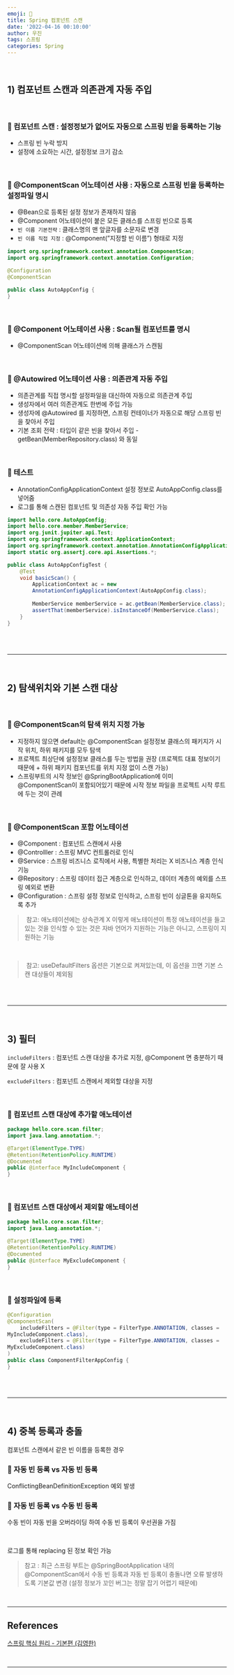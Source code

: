 ```yaml
---
emoji: 🦖
title: Spring 컴포넌트 스캔
date: '2022-04-16 00:10:00'
author: 우진
tags: 스프링
categories: Spring
---
```


<br/>

## 1) 컴포넌트 스캔과 의존관계 자동 주입

<br/>

### 🥎 컴포넌트 스캔 : 설정정보가 없어도 자동으로 스프링 빈을 등록하는 기능

- 스프링 빈 누락 방지
- 설정에 소요하는 시간, 설정정보 크기 감소

<br/>

### 🥎 @ComponentScan 어노테이션 사용 : 자동으로 스프링 빈을 등록하는 설정파일 명시

- @Bean으로 등록된 설정 정보가 존재하지 않음
- @Component 어노테이션이 붙은 모든 클래스를 스프링 빈으로 등록
- `빈 이름 기본전략` : 클래스명의 맨 앞글자를 소문자로 변경
- `빈 이름 직접 지정` : @Component(”지정할 빈 이름”) 형태로 지정

```java
import org.springframework.context.annotation.ComponentScan;
import org.springframework.context.annotation.Configuration;

@Configuration
@ComponentScan

public class AutoAppConfig {
}
```

<br/>

### 🥎 @Component 어노테이션 사용 : Scan될 컴포넌트를 명시

- @ComponentScan 어노테이션에 의해 클래스가 스캔됨

<br/>

### 🥎 @Autowired 어노테이션 사용 : 의존관계 자동 주입

- 의존관계를 직접 명시할 설정파일을 대신하여 자동으로 의존관계 주입
- 생성자에서 여러 의존관계도 한번에 주입 가능
- 생성자에 @Autowired 를 지정하면, 스프링 컨테이너가 자동으로 해당 스프링 빈을 찾아서 주입
- 기본 조회 전략 : 타입이 같은 빈을 찾아서 주입 - getBean(MemberRepository.class) 와 동일

<br/>

### 🥎 테스트

- AnnotationConfigApplicationContext 설정 정보로 AutoAppConfig.class를 넣어줌
- 로그를 통해 스캔된 컴포넌트 및 의존성 자동 주입 확인 가능

```java
import hello.core.AutoAppConfig;
import hello.core.member.MemberService;
import org.junit.jupiter.api.Test;
import org.springframework.context.ApplicationContext;
import org.springframework.context.annotation.AnnotationConfigApplicationContex;
import static org.assertj.core.api.Assertions.*;

public class AutoAppConfigTest {
	@Test
    void basicScan() {
		ApplicationContext ac = new
		AnnotationConfigApplicationContext(AutoAppConfig.class);
        
		MemberService memberService = ac.getBean(MemberService.class);
	    assertThat(memberService).isInstanceOf(MemberService.class);
    }
}
```

<br/><br/>

---

<br/>

## 2) 탐색위치와 기본 스캔 대상

<br/>

### 🥎 @ComponentScan의 탐색 위치 지정 가능

- 지정하지 않으면 default는 @ComponentScan 설정정보 클래스의 패키지가 시작 위치, 하위 패키지를 모두 탐색
- 프로젝트 최상단에 설정정보 클래스를 두는 방법을 권장 (프로젝트 대표 정보이기 때문에 + 하위 패키지 컴포넌트를 위치 지정 없이 스캔 가능)
- 스프링부트의 시작 정보인 @SpringBootApplication에 이미 @ComponentScan이 포함되어있기 때문에 시작 정보 파일을 프로젝트 시작 루트에 두는 것이 관례

<br/>

### 🥎 @ComponentScan 포함 어노테이션

- @Component : 컴포넌트 스캔에서 사용
- @Controlller : 스프링 MVC 컨트롤러로 인식
- @Service : 스프링 비즈니스 로직에서 사용, 특별한 처리는 X 비즈니스 계층 인식 기능
- @Repository : 스프링 데이터 접근 계층으로 인식하고, 데이터 계층의 예외를 스프링 예외로 변환
- @Configuration : 스프링 설정 정보로 인식하고, 스프링 빈이 싱글톤을 유지하도록 추가

> 참고: 애노테이션에는 상속관계 X 이렇게 애노테이션이 특정 애노테이션을 들고 있는 것을 인식할 수 있는 것은 자바 언어가 지원하는 기능은 아니고, 스프링이 지원하는 기능

<br/>

> 참고: useDefaultFilters 옵션은 기본으로 켜져있는데, 이 옵션을 끄면 기본 스캔 대상들이 제외됨

<br/><br/>

---

<br/>

## 3) 필터

`includeFilters` : 컴포넌트 스캔 대상을 추가로 지정, @Component 면 충분하기 때문에 잘 사용 X

`excludeFilters` : 컴포넌트 스캔에서 제외할 대상을 지정

<br/>

### 🥎 컴포넌트 스캔 대상에 추가할 애노테이션

```java
package hello.core.scan.filter;
import java.lang.annotation.*;

@Target(ElementType.TYPE)
@Retention(RetentionPolicy.RUNTIME)
@Documented
public @interface MyIncludeComponent {
}
```

<br/>

### 🥎 컴포넌트 스캔 대상에서 제외할 애노테이션

```java
package hello.core.scan.filter;
import java.lang.annotation.*;

@Target(ElementType.TYPE)
@Retention(RetentionPolicy.RUNTIME)
@Documented
public @interface MyExcludeComponent {
}

```

<br/>

### 🥎 설정파일에 등록

```java
@Configuration
@ComponentScan(
	includeFilters = @Filter(type = FilterType.ANNOTATION, classes =
MyIncludeComponent.class),
	excludeFilters = @Filter(type = FilterType.ANNOTATION, classes =
MyExcludeComponent.class)
)
public class ComponentFilterAppConfig {
}
```

<br/><br/>

---

<br/>

## 4) 중복 등록과 충돌

컴포넌트 스캔에서 같은 빈 이름을 등록한 경우 

### 🥎 자동 빈 등록 vs 자동 빈 등록

ConflictingBeanDefinitionException 예외 발생

### 🥎 자동 빈 등록 vs 수동 빈 등록

수동 빈이 자동 빈을 오버라이딩 하여 수동 빈 등록이 우선권을 가짐

<br/>

로그를 통해 replacing 된 정보 확인 가능

> 참고 : 최근 스프링 부트는 @SpringBootApplication 내의 @ComponentScan에서 수동 빈 등록과 자동 빈 등록이 충돌나면 오류 발생하도록 기본값 변경 (설정 정보가 꼬인 버그는 정말 잡기 어렵기 때문에)

<br/>

---
## References

[스프링 핵심 원리 - 기본편 (김영한)](https://www.inflearn.com/course/%EC%8A%A4%ED%94%84%EB%A7%81-%ED%95%B5%EC%8B%AC-%EC%9B%90%EB%A6%AC-%EA%B8%B0%EB%B3%B8%ED%8E%B8)

<br/>

---

